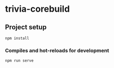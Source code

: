 # trivia-corebuild

## Project setup
```
npm install
```

### Compiles and hot-reloads for development
```
npm run serve
```